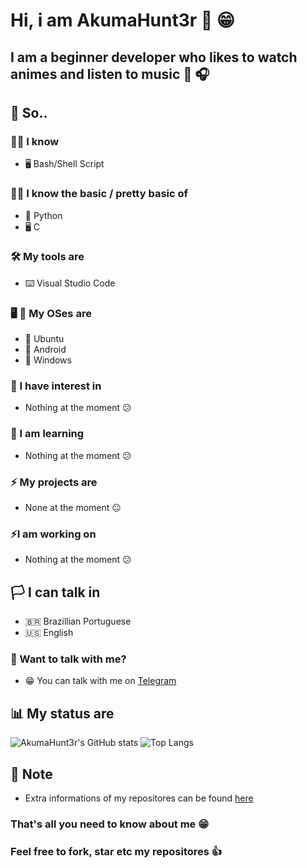 # Hi, i am AkumaHunt3r 👋 😁
## I am a beginner developer who likes to watch animes and listen to music 🌸 🎧

## 🤔 So..

### 👨‍💻 I know
- 🖥️ Bash/Shell Script

### 👨‍💻 I know the basic / pretty basic of
- 🐍 Python
- 🖥️ C

### 🛠️ My tools are
- ⌨️ Visual Studio Code

### 🖥️ 📱 My OSes are
- 🐧 Ubuntu
- 🤖 Android
- 📂 Windows

### 🤔 I have interest in
- Nothing at the moment 😕

### 🤔 I am learning
- Nothing at the moment 😕

### ⚡ My projects are
- None at the moment 😐

### ⚡I am working on
- Nothing at the moment 😕

## 🏳️ I can talk in
- 🇧🇷 Brazillian Portuguese
- 🇺🇸 English

### 💬 Want to talk with me?
- 😁 You can talk with me on [Telegram](https://t.me/AkumaHunt3r)

## 📊️ My status are
![AkumaHunt3r's GitHub stats](https://github-readme-stats.vercel.app/api?username=AkumaHunt3r&show_icons=true&theme=tokyonight)
![Top Langs](https://github-readme-stats.vercel.app/api/top-langs/?username=AkumaHunt3r&layout=compact&theme=tokyonight)

## 📝 Note
- Extra informations of my repositores can be found [here](https://github.com/AkumaHunt3r/AkumaHunt3r/blob/about-me/repos_info.md)

### That's all you need to know about me 😁
### Feel free to fork, star etc my repositores 👍
